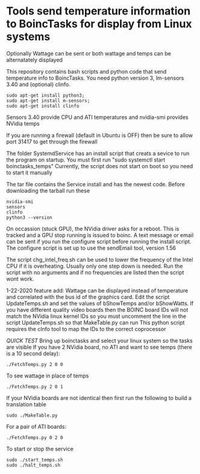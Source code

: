 # Tools send temperature information to BoincTasks for display from Linux systems
Optionally Wattage can be sent or both wattage and temps can be alternatately displayed

This repository contains bash scripts and python code that send temperature info
to BoincTasks.  You need python version 3,  lm-sensors 3.40 and (optional) clinfo.  
```
sudo apt-get install python3;
sudo apt-get install m-sensors;
sudo apt-get install clinfo
```
Sensors 3.40 provide CPU and ATI temperatures and nvidia-smi provides NVidia temps

If you are running a firewall (default in Ubuntu is OFF) then be sure to allow 
port 31417 to get through the firewall

The folder SystemdService has an install script that creats a sevice to run
the program on startup.  You must first run  "sudo systemctl start boinctasks_temps"
Currently, the script does not start on boot so you need to start it manually

The tar file contains the Service install and has the newest code.
Before downloading the tarball run these
```
nvidia-smi
sensors
clinfo
python3 --version
```

On occassion (stuck GPU), the NVidia driver asks for a reboot.  This is tracked and
a GPU stop running is issued to boinc.  A text message or email can be sent if you
run the configure script before running the install script.  The configure script is
set up to use the sendEmail tool, version 1.56

The script chg_intel_freq.sh can be used to lower the frequency of the Intel CPU if it is
overheating. Usually only one step down is needed.  Run the script with no arguments
and if no frequencies are listed then the script wont work.

1-22-2020 feature add:  Wattage can be displayed instead of temperature and
correlated with the bus id of the graphics card.  Edit the script UpdateTemps.sh and
set the values of bShowTemps and/or bShowWatts.  If you have different quality video
boards then the BOINC board IDs will not match the NVidia linux kernel IDs so 
you must uncomment the line in the script UpdateTemps.sh so that MakeTable.py can run
This python script requires the clnfo tool to map the IDs to the correct coprocessor

*QUICK TEST*
Bring up boinctasks and select your linux system so the tasks are visible
If you have 2 NVidia board, no ATI and want to see temps (there is a 10 second delay):
```
./FetchTemps.py 2 0 0
```
To see wattage in place of temps
```
./FetchTemps.py 2 0 1
```
If your NVidia boards are not identical then first run the following to build a translation table
```
sudo ./MakeTable.py
```
For a pair of ATI boards:
```
./FetchTemps.py 0 2 0
```
To start or stop the service
```
sudo ./start_temps.sh
sudo ./halt_temps.sh
```
